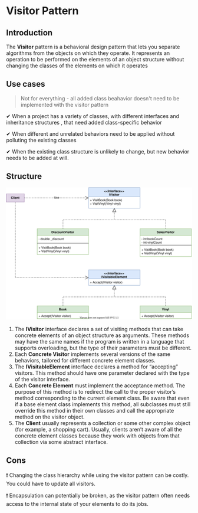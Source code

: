 # Visitor Pattern

## Introduction
The **Visitor** pattern is a behavioral design pattern that lets you separate algorithms from the objects on which they operate. It represents an operation to be performed on the elements of an object structure without changing the classes of the elements on which it operates

## Use cases

> Not for everything - all added class beahavior doesn't need to be implemented with the visitor pattern

✔ When a project has a variety of classes, with different interfaces and inheritance structures , that need added class-specific behavior

✔ When different and unrelated behaviors need to be applied without polluting the existing classes

✔ When the existing class structure is unlikely to change, but new behavior needs to be added at will.

## Structure
![Visitor pattern structure](./images/structure.svg)

1. The **IVisitor** interface declares a set of visiting methods that can take concrete elements of an object structure as arguments. These methods may have the same names if the program is written in a language that supports overloading, but the type of their parameters must be different.
2. Each **Concrete Visitor** implements several versions of the same behaviors, tailored for different concrete element classes.
3. The **IVisitableElement** interface declares a method for “accepting” visitors. This method should have one parameter declared with the type of the visitor interface.
4. Each **Concrete Element** must implement the acceptance method. The purpose of this method is to redirect the call to the proper visitor’s method corresponding to the current element class. Be aware that even if a base element class implements this method, all subclasses must still override this method in their own classes and call the appropriate method on the visitor object.
5. The **Client** usually represents a collection or some other complex object (for example, a shopping cart). Usually, clients aren’t aware of all the concrete element classes because they work with objects from that collection via some abstract interface.

## Cons

❗ Changing the class hierarchy while using the visitor pattern can be costly. You could have to update all visitors.

❗ Encapsulation can potentially be broken, as the visitor pattern often needs access to the internal state of your elements to do its jobs.